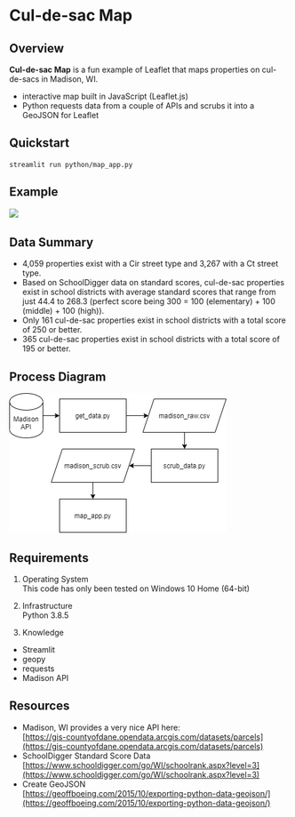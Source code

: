 # Cul-de-sac Map

## Overview

<b>Cul-de-sac Map</b> is a fun example of Leaflet that maps properties on cul-de-sacs in Madison, WI.
<br>
* interactive map built in JavaScript (Leaflet.js)
* Python requests data from a couple of APIs and scrubs it into a GeoJSON for Leaflet

## Quickstart

	streamlit run python/map_app.py

## Example

![](demo/example.gif)

## Data Summary

* 4,059 properties exist with a Cir street type and 3,267 with a Ct street type.
* Based on SchoolDigger data on standard scores, cul-de-sac properties exist in school districts with average standard scores that range from just 44.4 to 268.3 (perfect score being 300 = 100 (elementary) + 100 (middle) + 100 (high)).
* Only 161 cul-de-sac properties exist in school districts with a total score of 250 or better.
* 365 cul-de-sac properties exist in school districts with a total score of 195 or better.

## Process Diagram

![](demo/process-diagram.png)

## Requirements

1. Operating System<br>
This code has only been tested on Windows 10 Home (64-bit)

2. Infrastructure<br>
Python 3.8.5

3. Knowledge<br>
 * Streamlit
 * geopy
 * requests
 * Madison API

## Resources

* Madison, WI provides a very nice API here:<br>
[https://gis-countyofdane.opendata.arcgis.com/datasets/parcels](https://gis-countyofdane.opendata.arcgis.com/datasets/parcels)
* SchoolDigger Standard Score Data<br>
[https://www.schooldigger.com/go/WI/schoolrank.aspx?level=3](https://www.schooldigger.com/go/WI/schoolrank.aspx?level=3)
* Create GeoJSON<br>
[https://geoffboeing.com/2015/10/exporting-python-data-geojson/](https://geoffboeing.com/2015/10/exporting-python-data-geojson/)
